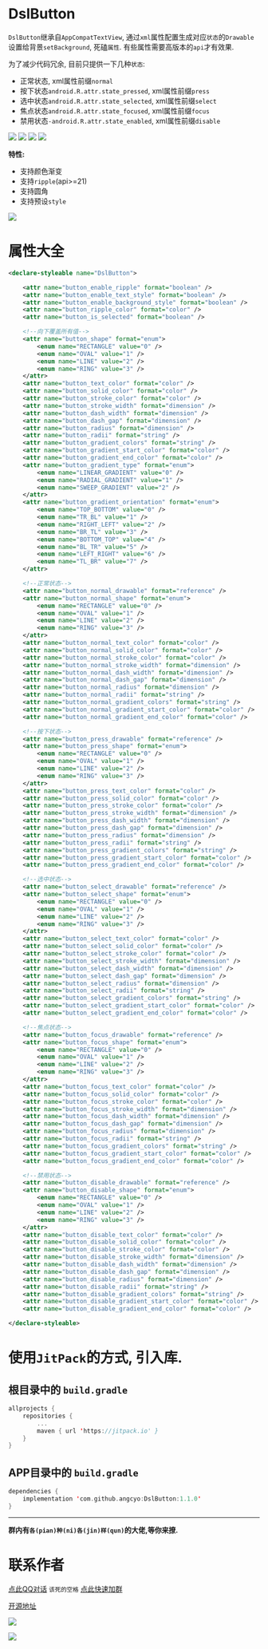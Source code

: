 # DslButton
`DslButton`继承自`AppCompatTextView`, 通过`xml`属性配置生成对应`状态`的`Drawable`设置给背景`setBackground`, 死磕`属性`. 有些属性需要高版本的`api`才有效果.

为了减少代码冗余, 目前只提供一下几种`状态`:

- 正常状态, xml属性前缀`normal`
- 按下状态`android.R.attr.state_pressed`, xml属性前缀`press`
- 选中状态`android.R.attr.state_selected`, xml属性前缀`select`
- 焦点状态`android.R.attr.state_focused`, xml属性前缀`focus`
- 禁用状态`-android.R.attr.state_enabled`, xml属性前缀`disable`


![](https://img.shields.io/badge/License-MIT-EA66AC) ![](https://img.shields.io/badge/Api-11+-FA773C) ![](https://img.shields.io/badge/AndroidX-yes-DA883C)
![](https://img.shields.io/badge/Kotlin-yes-B0C909)

**特性:**

- 支持颜色渐变
- 支持`ripple`(api>=21)
- 支持圆角
- 支持预设`style`


![](https://raw.githubusercontent.com/angcyo/DslButton/master/png/button.png)

# 属性大全

```xml
<declare-styleable name="DslButton">

    <attr name="button_enable_ripple" format="boolean" />
    <attr name="button_enable_text_style" format="boolean" />
    <attr name="button_enable_background_style" format="boolean" />
    <attr name="button_ripple_color" format="color" />
    <attr name="button_is_selected" format="boolean" />

    <!--向下覆盖所有值-->
    <attr name="button_shape" format="enum">
        <enum name="RECTANGLE" value="0" />
        <enum name="OVAL" value="1" />
        <enum name="LINE" value="2" />
        <enum name="RING" value="3" />
    </attr>
    <attr name="button_text_color" format="color" />
    <attr name="button_solid_color" format="color" />
    <attr name="button_stroke_color" format="color" />
    <attr name="button_stroke_width" format="dimension" />
    <attr name="button_dash_width" format="dimension" />
    <attr name="button_dash_gap" format="dimension" />
    <attr name="button_radius" format="dimension" />
    <attr name="button_radii" format="string" />
    <attr name="button_gradient_colors" format="string" />
    <attr name="button_gradient_start_color" format="color" />
    <attr name="button_gradient_end_color" format="color" />
    <attr name="button_gradient_type" format="enum">
        <enum name="LINEAR_GRADIENT" value="0" />
        <enum name="RADIAL_GRADIENT" value="1" />
        <enum name="SWEEP_GRADIENT" value="2" />
    </attr>
    <attr name="button_gradient_orientation" format="enum">
        <enum name="TOP_BOTTOM" value="0" />
        <enum name="TR_BL" value="1" />
        <enum name="RIGHT_LEFT" value="2" />
        <enum name="BR_TL" value="3" />
        <enum name="BOTTOM_TOP" value="4" />
        <enum name="BL_TR" value="5" />
        <enum name="LEFT_RIGHT" value="6" />
        <enum name="TL_BR" value="7" />
    </attr>

    <!--正常状态-->
    <attr name="button_normal_drawable" format="reference" />
    <attr name="button_normal_shape" format="enum">
        <enum name="RECTANGLE" value="0" />
        <enum name="OVAL" value="1" />
        <enum name="LINE" value="2" />
        <enum name="RING" value="3" />
    </attr>
    <attr name="button_normal_text_color" format="color" />
    <attr name="button_normal_solid_color" format="color" />
    <attr name="button_normal_stroke_color" format="color" />
    <attr name="button_normal_stroke_width" format="dimension" />
    <attr name="button_normal_dash_width" format="dimension" />
    <attr name="button_normal_dash_gap" format="dimension" />
    <attr name="button_normal_radius" format="dimension" />
    <attr name="button_normal_radii" format="string" />
    <attr name="button_normal_gradient_colors" format="string" />
    <attr name="button_normal_gradient_start_color" format="color" />
    <attr name="button_normal_gradient_end_color" format="color" />

    <!--按下状态-->
    <attr name="button_press_drawable" format="reference" />
    <attr name="button_press_shape" format="enum">
        <enum name="RECTANGLE" value="0" />
        <enum name="OVAL" value="1" />
        <enum name="LINE" value="2" />
        <enum name="RING" value="3" />
    </attr>
    <attr name="button_press_text_color" format="color" />
    <attr name="button_press_solid_color" format="color" />
    <attr name="button_press_stroke_color" format="color" />
    <attr name="button_press_stroke_width" format="dimension" />
    <attr name="button_press_dash_width" format="dimension" />
    <attr name="button_press_dash_gap" format="dimension" />
    <attr name="button_press_radius" format="dimension" />
    <attr name="button_press_radii" format="string" />
    <attr name="button_press_gradient_colors" format="string" />
    <attr name="button_press_gradient_start_color" format="color" />
    <attr name="button_press_gradient_end_color" format="color" />

    <!--选中状态-->
    <attr name="button_select_drawable" format="reference" />
    <attr name="button_select_shape" format="enum">
        <enum name="RECTANGLE" value="0" />
        <enum name="OVAL" value="1" />
        <enum name="LINE" value="2" />
        <enum name="RING" value="3" />
    </attr>
    <attr name="button_select_text_color" format="color" />
    <attr name="button_select_solid_color" format="color" />
    <attr name="button_select_stroke_color" format="color" />
    <attr name="button_select_stroke_width" format="dimension" />
    <attr name="button_select_dash_width" format="dimension" />
    <attr name="button_select_dash_gap" format="dimension" />
    <attr name="button_select_radius" format="dimension" />
    <attr name="button_select_radii" format="string" />
    <attr name="button_select_gradient_colors" format="string" />
    <attr name="button_select_gradient_start_color" format="color" />
    <attr name="button_select_gradient_end_color" format="color" />

    <!--焦点状态-->
    <attr name="button_focus_drawable" format="reference" />
    <attr name="button_focus_shape" format="enum">
        <enum name="RECTANGLE" value="0" />
        <enum name="OVAL" value="1" />
        <enum name="LINE" value="2" />
        <enum name="RING" value="3" />
    </attr>
    <attr name="button_focus_text_color" format="color" />
    <attr name="button_focus_solid_color" format="color" />
    <attr name="button_focus_stroke_color" format="color" />
    <attr name="button_focus_stroke_width" format="dimension" />
    <attr name="button_focus_dash_width" format="dimension" />
    <attr name="button_focus_dash_gap" format="dimension" />
    <attr name="button_focus_radius" format="dimension" />
    <attr name="button_focus_radii" format="string" />
    <attr name="button_focus_gradient_colors" format="string" />
    <attr name="button_focus_gradient_start_color" format="color" />
    <attr name="button_focus_gradient_end_color" format="color" />

    <!--禁用状态-->
    <attr name="button_disable_drawable" format="reference" />
    <attr name="button_disable_shape" format="enum">
        <enum name="RECTANGLE" value="0" />
        <enum name="OVAL" value="1" />
        <enum name="LINE" value="2" />
        <enum name="RING" value="3" />
    </attr>
    <attr name="button_disable_text_color" format="color" />
    <attr name="button_disable_solid_color" format="color" />
    <attr name="button_disable_stroke_color" format="color" />
    <attr name="button_disable_stroke_width" format="dimension" />
    <attr name="button_disable_dash_width" format="dimension" />
    <attr name="button_disable_dash_gap" format="dimension" />
    <attr name="button_disable_radius" format="dimension" />
    <attr name="button_disable_radii" format="string" />
    <attr name="button_disable_gradient_colors" format="string" />
    <attr name="button_disable_gradient_start_color" format="color" />
    <attr name="button_disable_gradient_end_color" format="color" />

</declare-styleable>
```

# 使用`JitPack`的方式, 引入库.

## 根目录中的 `build.gradle`

```kotlin
allprojects {
    repositories {
        ...
        maven { url 'https://jitpack.io' }
    }
}
```

## APP目录中的 `build.gradle`

```kotlin
dependencies {
    implementation 'com.github.angcyo:DslButton:1.1.0'
}
```

---
**群内有`各(pian)种(ni)各(jin)样(qun)`的大佬,等你来撩.**

# 联系作者

[点此QQ对话](http://wpa.qq.com/msgrd?v=3&uin=664738095&site=qq&menu=yes)  `该死的空格`    [点此快速加群](https://shang.qq.com/wpa/qunwpa?idkey=cbcf9a42faf2fe730b51004d33ac70863617e6999fce7daf43231f3cf2997460)

[开源地址](https://github.com/angcyo/DslAdapter)

![](https://gitee.com/angcyo/res/raw/master/code/all_in1.jpg)

![](https://gitee.com/angcyo/res/raw/master/code/all_in2.jpg)
